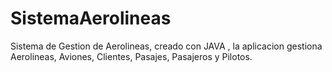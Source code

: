 # SistemaAerolineas
Sistema de Gestion de Aerolineas, creado con JAVA , la aplicacion gestiona Aerolineas, Aviones, Clientes, Pasajes, Pasajeros y Pilotos.

